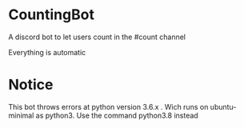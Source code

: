 # CountingBot
A discord bot to let users count in the #count channel


Everything is automatic


# Notice
This bot throws errors at python version 3.6.x . Wich runs on ubuntu-minimal as python3. Use the command python3.8 instead
